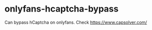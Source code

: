# onlyfans-hcaptcha-bypass
Can bypass hCaptcha on onlyfans. Check https://www.capsolver.com/ 






































